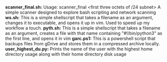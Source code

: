 **scanner_final.sh:** Usage: scanner_final <first three octets of /24 subnet> <start of range> <end of range>
A simple scanner designed to explore bash scripting and network scanning
**ws.sh:** This is a simple shellscript that takes a filename as an argument, changes it to executable, and opens it up in vim.
Used to speed up my workflow a touch.
**pyth.sh:** This is a simple shellscript that takes a filename as an argument, creates a file with that name containing "#!/bin/python3" as the first line, and opens it in vim
**garc.ps1:** This is a powershell script that backups files from gDrive and stores them in a compressed archive locally.
**user_highest_du.py:** Prints the name of the user with the highest home directory usage along with their home directory disk usage
